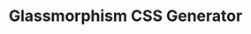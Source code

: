 ---
title: 'Glassmorphism CSS Generator'
description: 'Get started with this free CSS generator based on the glassmorphism design specifications to quickly design and customize the style properties'
link: 'https://ui.glass/generator/'
imageURL: 'https://res.cloudinary.com/dc6mrv5cb/image/upload/v1697323014/personal-resources/css/ui.glass_generator__xapsi2.png'
---